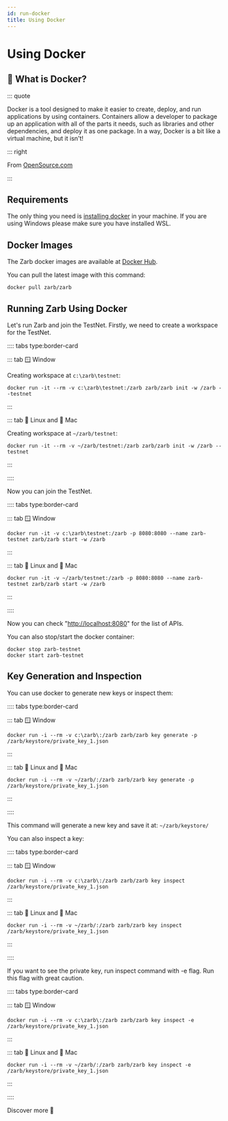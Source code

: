 ```yaml
---
id: run-docker
title: Using Docker
---
```


# Using Docker

## 🐳 What is Docker?

::: quote

Docker is a tool designed to make it easier to create, deploy, and run applications by using
containers. Containers allow a developer to package up an application with all of the parts it
needs, such as libraries and other dependencies, and deploy it as one package. In a way, Docker is a
bit like a virtual machine, but it isn't!

::: right

From [OpenSource.com](https://opensource.com/resources/what-docker)

:::

## Requirements

The only thing you need is [installing docker](https://docs.docker.com/get-docker/) in your machine.
If you are using Windows please make sure you have installed WSL.

## Docker Images

The Zarb docker images are available at [Docker Hub](https://hub.docker.com/r/zarb/zarb).

You can pull the latest image with this command:

```
docker pull zarb/zarb
```

## Running Zarb Using Docker

Let's run Zarb and join the TestNet. Firstly, we need to create a workspace for the TestNet.

:::: tabs type:border-card

::: tab 🪟 Window

Creating workspace at `c:\zarb\testnet`:

```
docker run -it --rm -v c:\zarb\testnet:/zarb zarb/zarb init -w /zarb --testnet
```

:::

::: tab 🐧 Linux and 🍏 Mac

Creating workspace at `~/zarb/testnet`:

```
docker run -it --rm -v ~/zarb/testnet:/zarb zarb/zarb init -w /zarb --testnet
```

:::

::::

Now you can join the TestNet.

:::: tabs type:border-card

::: tab 🪟 Window

```
docker run -it -v c:\zarb\testnet:/zarb -p 8080:8080 --name zarb-testnet zarb/zarb start -w /zarb
```

:::

::: tab 🐧 Linux and 🍏 Mac

```
docker run -it -v ~/zarb/testnet:/zarb -p 8080:8080 --name zarb-testnet zarb/zarb start -w /zarb
```

:::

::::

Now you can check "[http://localhost:8080](http://localhost:8080)" for the list of APIs.

You can also stop/start the docker container:

```
docker stop zarb-testnet
docker start zarb-testnet
```

## Key Generation and Inspection

You can use docker to generate new keys or inspect them:

:::: tabs type:border-card

::: tab 🪟 Window

```
docker run -i --rm -v c:\zarb\:/zarb zarb/zarb key generate -p /zarb/keystore/private_key_1.json
```

:::

::: tab 🐧 Linux and 🍏 Mac

```
docker run -i --rm -v ~/zarb/:/zarb zarb/zarb key generate -p /zarb/keystore/private_key_1.json
```

:::

::::

This command will generate a new key and save it at: `~/zarb/keystore/`

You can also inspect a key:

:::: tabs type:border-card

::: tab 🪟 Window

```
docker run -i --rm -v c:\zarb\:/zarb zarb/zarb key inspect /zarb/keystore/private_key_1.json
```

:::

::: tab 🐧 Linux and 🍏 Mac

```
docker run -i --rm -v ~/zarb/:/zarb zarb/zarb key inspect /zarb/keystore/private_key_1.json
```

:::

::::

If you want to see the private key, run inspect command with -e flag. Run this flag with great
caution.

:::: tabs type:border-card

::: tab 🪟 Window

```
docker run -i --rm -v c:\zarb\:/zarb zarb/zarb key inspect -e /zarb/keystore/private_key_1.json
```

:::

::: tab 🐧 Linux and 🍏 Mac

```
docker run -i --rm -v ~/zarb/:/zarb zarb/zarb key inspect -e /zarb/keystore/private_key_1.json
```

:::

::::

Discover more 🧐
